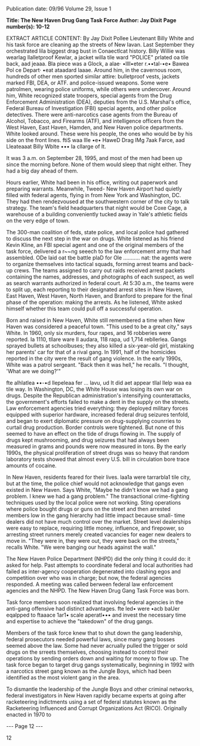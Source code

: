 Publication date: 09/96
Volume 29, Issue 1

**Title: The New Haven Drug Gang Task Force**
**Author: Jay Dixit**
**Page number(s): 10-12**

EXTRACT ARTICLE CONTENT:
By Jay Dixit 
Pollee Lieutenant Billy White and his task force are cleaning ap the 
streets of New Iavan. Last September they orchestrated lila 
biggest drag bust in Conaectlcat history. 
Billy Willie was 
wearlag llalletproof 
Kewlar, a jacket willa 
tile ward "POLICE" 
prlated oa tile back, 
aad jeaaa. Bla piece 
was a Glock, a alae· 
•llll•eter r.••tal-•e• 
Bawea Pol ce Depart· 
•eat ataadard laaae. 
Around him, in the cavernous 
room, hundreds of other men 
sported 
similar 
attire: 
bulletproof vests, jackets 
marked FBI, DEA, or ATF. and 
police-issued weapons. Some 
were patrolmen, wearing police 
uniforms, while others were 
undercover. Around him, 
White recognized state troopers, special agents from the Drug 
Enforcement Administration (DEA), deputies from the U.S. 
Marshal's office, Federal Bureau of Investigation (FBI) special 
agents, and other police detectives. There were anti-narcotics case 
agents from the Bureau of Alcohol, Tobacco, and Firearms (ATF), 
and intelligence officers from the West Haven, East Haven, 
Hamden, and New Haven police departments. White looked 
around. These were his people, the ones who would be by his side 
on the front lines. ftiS waa llle •e• HaweD Drag IMg 
7aak Farce, aad Lleateaaat Billy Wblte ••• Ia 
cllarge of lt. 


It was 3 a.m. on September 28, 1995, and most of the men had 
been up since the morning before. None of them would sleep that 
night either. They had a big 
day ahead of them.


Hours earlier, White had 
been in his office, writing out 
paperwork and preparing 
warrants. Meanwhile, Tweed-
New Haven Airport had 
quietly filled with federal 
agents, flying in from New 
York and Washington, DC. 
They had then rendezvoused 
at the southwestern corner of 
the city to talk strategy. The 
team's field headquarters that 
night would be Coxe Cage, a 
warehouse of a building 
conveniently tucked away in 
Yale's athletic fields on the 
very edge of town. 


The 300-man coalition of feds, state police, and local police 
had gathered to discuss the next step in the war on drugs. White 
listened as his friend Kevin Kline, an FBI special agent and one of 
the original members of the task force, delivered a r~~ng seeech 
to the law enforcement army that had assembled. ODe laid 
oat tbe battle plaD for Ole ........... nat: the 
agents were to organize themselves into tactical squads, forming 
arrest teams and back-up crews. The teams assigned to carry out 
raids received arrest packets containing the names, addresses, and 
photographs of each suspect, as well as search warrants authorized 
in federal court. At 5:30 a.m., the teams were to split up, each 
reporting to their designated arrest sites in New Haven, East 
Haven, West Haven, North Haven, and Branford to prepare for the 
final phase of the operation: making the arrests. As 
he listened, White asked himself whether this team 
could pull off a successful operation. 


Born and raised in New Haven, White still 
remembered a time when New Haven was 
considered a peaceful town. "This used to be a great 
city," says White. In 1960, only six murders, four 
rapes, and 16 robberies were reported. Ia 1110, 
tllare ware II audara, 118 rapa, ud 
1,714 rebllerlea. Gangs sprayed bullets at 
schoolbuses; they also killed a six-year-old girl, 
mistaking her parents' car for that of a rival gang. In 
1991, half of the homicides reported in the city were 
the result of gang violence. In the early 1990s, White 
was a patrol sergeant. "Back then it was hell," he 
recalls. "I thought, 'What are we doing?'" 


fte alhlatlea ••-•d llepeleaa fer 
... lavu, ud It did aet appear tllal 
llelp waa ea tile way. In Washington, DC, 
the White House was losing its own war on drugs. 
Despite the Republican administration's intensifying 
counterattacks, the government's efforts failed to 
make a dent in the supply on the streets. Law 
enforcement agencies tried everything: they deployed 
military forces equipped with superior hardware, 
increased federal drug seizures tenfold, and began to 
exert diplomatic pressure on drug-supplying 
counrries to curtail drug production. Border controls 
were tightened. But none of this seemed to have an 
effect on the tide of drugs flowing in. The supply of 
drugs kept mushrooming, and drug seizures that had 
always been measured in grams and pounds were 
now measured in tons. By the early 1990s, the 
physical proliferation of street drugs was so heavy 
that random laboratory tests showed that almost every U.S. bill in 
circulation bore trace amounts of cocaine. 


In New Haven, residents feared for their lives. laa1a were 
tarrarbla1 tile city, but at the time, the police chief would 
not acknowledge that gangs even existed in New Haven. Says 
White, "Maybe he didn't know we had a gang problem. I knew we 
had a gang problem." The transactional crime-fighting techniques 
used by the local police were not working. Sting operations where 
police bought drugs or guns on the street and then arrested 
members low in the gang hierarchy had little impact because small-
time dealers did not have much control over the market. Street 
level dealerships were easy to replace, requiring little money, 
influence, and firepower, so arresting street runners merely created 
vacancies for eager new dealers to move in. "They were in, they 
were out, they were back on the streets," recalls White. "We were 
banging our heads against the wall." 


The New Haven Police Department (NHPD) did the only 
thing it could do: it asked for help. Past attempts to coordinate 
federal and local authorities had failed as inter-agency cooperation 
degenerated into clashing egos and competition over who was in 
charge; but now, the federal agencies responded. A meeting was 
called berween federal law enforcement agencies and the NHPD. 
The New Haven Drug Gang Task Force was born. 


Task force members soon realized that involving federal 
agencies in the anti-gang offensive had distinct advantages. fte 
led• were •acb baUer eqalpped to ftaaace 1ar1• 
scale aperatl••• and invest the necessary time and expertise 
to achieve the "takedown" of the drug gangs. 


Members of the task force knew that to shut down the gang 
leadership, federal prosecutors needed powerful laws, since many 
gang bosses seemed above the law. Some had never acrually pulled 
the trigger or sold drugs on the srreets themselves, choosing instead 
to control their operations by sending orders down and waiting for 
money to flow up. The task force began to target drug gangs 
systematically, beginning in 1992 with a narcotics street gang 
known as the Jungle Boys, which had been identified as the most 
violent gang in the area. 


To dismantle the leadership of the Jungle Boys and other 
criminal networks, federal investigators in New Haven rapidly 
became experts at going after racketeering indictments using a set 
of federal statutes known as the Racketeering Influenced and 
Corrupt Organizations Act (RICO). Originally enacted in 1970 to


--- Page 12 ---

12